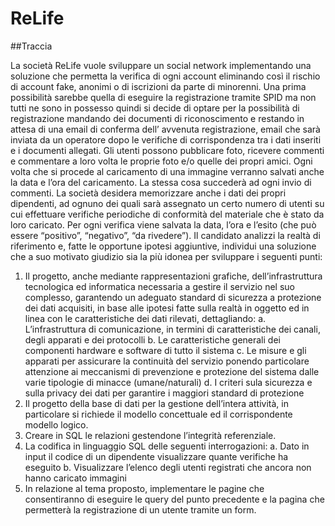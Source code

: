 # ReLife
##Traccia

La società ReLife vuole sviluppare un social network implementando una soluzione che permetta la verifica
di ogni account eliminando così il rischio di account fake, anonimi o di iscrizioni da parte di minorenni.
Una prima possibilità sarebbe quella di eseguire la registrazione tramite SPID ma non tutti ne sono in
possesso quindi si decide di optare per la possibilità di registrazione mandando dei documenti di
riconoscimento e restando in attesa di una email di conferma dell’ avvenuta registrazione, email che sarà
inviata da un operatore dopo le verifiche di corrispondenza tra i dati inseriti e i documenti allegati.
Gli utenti possono pubblicare foto, ricevere commenti e commentare a loro volta le proprie foto e/o quelle
dei propri amici.
Ogni volta che si procede al caricamento di una immagine verranno salvati anche la data e l’ora del
caricamento. La stessa cosa succederà ad ogni invio di commenti.
La società desidera memorizzare anche i dati dei propri dipendenti, ad ognuno dei quali sarà assegnato un
certo numero di utenti su cui effettuare verifiche periodiche di conformità del materiale che è stato da loro
caricato. Per ogni verifica viene salvata la data, l’ora e l’esito (che può essere “positivo”, “negativo”, “da
rivedere”).
Il candidato analizzi la realtà di riferimento e, fatte le opportune ipotesi aggiuntive, individui una soluzione
che a suo motivato giudizio sia la più idonea per sviluppare i seguenti punti:
1. Il progetto, anche mediante rappresentazioni grafiche, dell’infrastruttura tecnologica ed
informatica necessaria a gestire il servizio nel suo complesso, garantendo un adeguato standard di
sicurezza a protezione dei dati acquisiti, in base alle ipotesi fatte sulla realtà in oggetto ed in linea
con le caratteristiche dei dati rilevati, dettagliando:
a. L’infrastruttura di comunicazione, in termini di caratteristiche dei canali, degli apparati e
dei protocolli
b. Le caratteristiche generali dei componenti hardware e software di tutto il sistema
c. Le misure e gli apparati per assicurare la continuità del servizio ponendo particolare
attenzione ai meccanismi di prevenzione e protezione del sistema dalle varie tipologie di
minacce (umane/naturali)
d. I criteri sula sicurezza e sulla privacy dei dati per garantire i maggiori standard di protezione
2. Il progetto della base di dati per la gestione dell’intera attività, in particolare si richiede il modello
concettuale ed il corrispondente modello logico.
3. Creare in SQL le relazioni gestendone l’integrità referenziale.
4. La codifica in linguaggio SQL delle seguenti interrogazioni:
a. Dato in input il codice di un dipendente visualizzare quante verifiche ha eseguito
b. Visualizzare l’elenco degli utenti registrati che ancora non hanno caricato immagini
5. In relazione al tema proposto, implementare le pagine che consentiranno di eseguire le query del
punto precedente e la pagina che permetterà la registrazione di un utente tramite un form.
